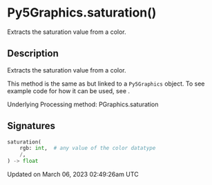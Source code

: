 # Py5Graphics.saturation()

Extracts the saturation value from a color.

## Description

Extracts the saturation value from a color.

This method is the same as [](sketch_saturation) but linked to a `Py5Graphics` object. To see example code for how it can be used, see [](sketch_saturation).

Underlying Processing method: PGraphics.saturation

## Signatures

```python
saturation(
    rgb: int,  # any value of the color datatype
    /,
) -> float
```

Updated on March 06, 2023 02:49:26am UTC
